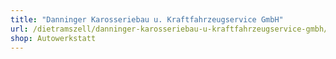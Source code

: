 ```yaml
---
title: "Danninger Karosseriebau u. Kraftfahrzeugservice GmbH"
url: /dietramszell/danninger-karosseriebau-u-kraftfahrzeugservice-gmbh/
shop: Autowerkstatt
---
```

